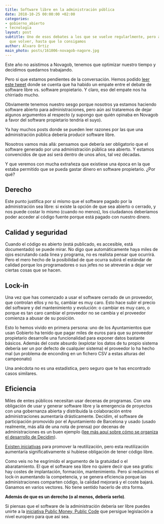 ```yaml
---
title: Software libre en la administración pública
date: 2018-10-25 00:00:00 +02:00
categories:
- gobierno_abierto
- tecnologia
layout: post
subtitle: Uno de esos debates a los que se vuelve regularlmente, pero a los que hay
  que volver, hasta que lo consigamos
author: Álvaro Ortiz
main_photo: posts/161006-novagob-nagore.jpg
---
```


Este año no asistimos a Novagob, tenemos que optimizar nuestro tiempo y decidimos quedarnos trabajando.

Pero si que estamos pendientes de la conversación. Hemos podido [leer este tweet](https://twitter.com/ffranrojas/status/1055384541123264512) donde se cuenta que ha habido un empate entre el debate de software libre vs. software propietario. Y claro, eso del empate nos ha chirriado mucho.

Obviamente tenemos nuestro sesgo porque nosotros ya estamos haciendo software abierto para administraciones, pero aún así trataremos de dejar algunos argumentos al respecto (y supongo que quién opinaba en Novagob a favor del software propietario tendría el suyo).

Ya hay muchos posts donde se pueden leer razones por las que una administración pública debería producir software libre.

Nosotros vamos más allá: pensamos que debería ser obligatorio que el software generado por una administración pública sea abierto. Y estamos convencidos de que así será dentro de unos años, tal vez décadas.

Y que veremos con mucha extrañeza que existiese una época en la que estaba permitido que se pueda gastar dinero en software propietario. ¿Por qué?

## Derecho

Este punto justifica por si mismo que el software pagado por la administración sea libre: si existe la opción de que sea abierto o cerrado, y nos puede costar lo mismo (cuando no menos), los ciudadanos deberíamos poder acceder al código fuente porque está pagado con nuestro dinero.


## Calidad y seguridad

Cuando el código es abierto (está publicado, es accesible, está documentado) se puede mirar. No digo que automáticamente haya miles de ojos escrutando cada linea y programa, no es realista pensar que ocurrirá. Pero el mero hecho de la posibilidad de que ocurra subirá el estándar de calidad porque los programadores o sus jefes no se atreverán a dejar ver ciertas cosas que se hacen.


## Lock-in

Una vez que has comenzado a usar el software cerrado de un proveedor, que controlan ellos y no tu, cambiar es muy caro. Esto hace subir el precio del software y del mantenimiento y evolución: o cambiar es muy caro, o porque es tan caro cambiar el proveedor no se cambia y el proveedor comienza a abusar de su posición.

Esto lo hemos vivido en primera persona: uno de los Ayuntamientos que usan Gobierto ha tenido que pagar miles de euros para que su proveedor propietario desarrolle una funcionalidad para exponer datos bastante básicos. Además del coste absurdo (explotar los datos de tu propio sistema debería ser un por defecto de cualquier sistema) el proveedor lo ha hecho mal (un problema de enconding en un fichero CSV a estas alturas del campeonato)

Una anécdota no es una estadística, pero seguro que te has encontrado casos similares.


## Eficiencia

Miles de entes públicos necesitan usar decenas de programas. Con una obligación de usar y generar software libre y la emergencia de proyectos con una gobernanza abierta y distribuida la colaboración entre administraciones aumentaría drásticamente. Decidim, el software de participación promovido por el Ayuntamiento de Barcelona y usado (usado realmente, más allá de una nota de prensa) por decenas de administraciones es un buen ejemplo ([lee más aquí sobre cómo se organiza el desarrollo de Decidim](/blog/20180123-decidim-diseno-populate.html)).

[Existen iniciativas](https://administracionelectronica.gob.es/pae_Home/pae_SolucionesCTT/pae_CTT_-__Que_es_.html#.W9HD9VJ9jUI) para promover la reutilización, pero esta reutilización aumentaría significativamente si hubiese obligación de tener código libre.

<div class="separator blue short"></div>

Como veis no he esgrimido el argumento de la gratuidad o el abaratamiento. El que el software sea libre no quiere decir que sea gratis: hay costes de implantación, formación, mantenimiento. Pero si reducimos el lock-in aumentando la competencia, y se genera eficiencia porque las administraciones comparten código, la calidad mejorará y el coste bajará. Ganamos en varios vectores. No tiene sentido hacerlo de otra forma.

**Además de que es un derecho (o al menos, debería serlo)**.

<div class="separator blue short"></div>

Si piensas que el software de la administración debería ser libre puedes unirte a la [iniciativa Public Money, Public Code](https://publiccode.eu/es/) que persigue legislación a nivel europero para que así sea.

